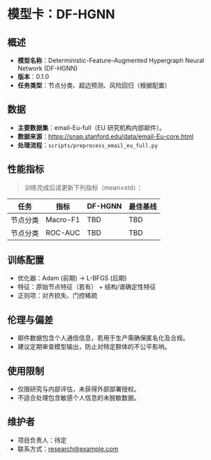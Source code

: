# 模型卡：DF-HGNN

## 概述

- **模型名称**：Deterministic-Feature–Augmented Hypergraph Neural Network (DF-HGNN)
- **版本**：0.1.0
- **任务类型**：节点分类、超边预测、风险回归（根据配置）

## 数据

- **主要数据集**：email-Eu-full（EU 研究机构内部邮件）。
- **数据来源**：https://snap.stanford.edu/data/email-Eu-core.html
- **处理流程**：`scripts/preprocess_email_eu_full.py`

## 性能指标

> 训练完成后请更新下列指标（mean±std）：

| 任务 | 指标 | DF-HGNN | 最佳基线 |
| ---- | ---- | ------- | -------- |
| 节点分类 | Macro-F1 | TBD | TBD |
| 节点分类 | ROC-AUC | TBD | TBD |

## 训练配置

- 优化器：Adam (前期) → L-BFGS (后期)
- 特征：原始节点特征（若有） + 结构/谱确定性特征
- 正则项：对齐损失、门控稀疏

## 伦理与偏差

- 邮件数据包含个人通信信息，若用于生产需确保匿名化及合规。
- 建议定期审查模型输出，防止对特定群体的不公平影响。

## 使用限制

- 仅限研究与内部评估，未获得外部部署授权。
- 不适合处理包含敏感个人信息的未脱敏数据。

## 维护者

- 项目负责人：待定
- 联系方式：research@example.com
